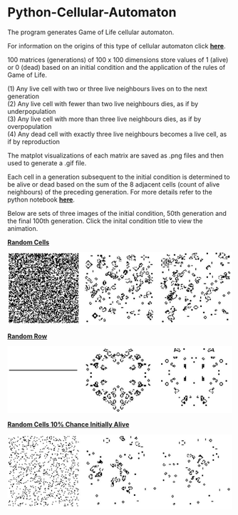 # Python-Cellular-Automaton

The program generates Game of Life cellular automaton.

For information on the origins of this type of cellular automaton click **[here](https://en.wikipedia.org/wiki/Conway%27s_Game_of_Life)**.

100 matrices (generations) of 100 x 100 dimensions store values of 1 (alive) or 0 (dead) based on an initial condition and the application of the rules of Game of Life. 

(1) Any live cell with two or three live neighbours lives on to the next generation\
(2) Any live cell with fewer than two live neighbours dies, as if by underpopulation\
(3) Any live cell with more than three live neighbours dies, as if by overpopulation\
(4) Any dead cell with exactly three live neighbours becomes a live cell, as if by reproduction

The matplot visualizations of each matrix are saved as .png files and then used to generate a .gif file.

Each cell in a generation subsequent to the initial condition is determined to be alive or dead based on the sum of the 8 adjacent cells (count of alive neighbours) of the preceding generation. For more details refer to the python notebook **[here](https://github.com/aaronmkwong/Python-Cellular-Automaton/blob/main/game_of_life_08.ipynb)**. 

Below are sets of three images of the initial condition, 50th generation and the final 100th generation. Click the inital condition title to view the animation. 

**[Random Cells](https://github.com/aaronmkwong/Python-Cellular-Automaton/blob/main/GIFs/game_of_life_01.gif)**

![alt text](https://github.com/aaronmkwong/Python-Cellular-Automaton/blob/main/Images/Test01_RandomCells.JPG)

**[Random Row](https://github.com/aaronmkwong/Python-Cellular-Automaton/blob/main/GIFs/game_of_life_02.gif)**

![alt text](https://github.com/aaronmkwong/Python-Cellular-Automaton/blob/main/Images/Test02_RandomRow.JPG)

**[Random Cells 10% Chance Initially Alive](https://github.com/aaronmkwong/Python-Cellular-Automaton/blob/main/GIFs/game_of_life_03.gif)**

![alt text](https://github.com/aaronmkwong/Python-Cellular-Automaton/blob/main/Images/Test03_RandomCells10.JPG)
